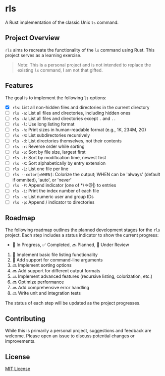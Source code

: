 # rls

A Rust implementation of the classic Unix `ls` command.

## Project Overview

`rls` aims to recreate the functionality of the `ls` command using Rust. This project serves as a learning exercise.

> Note: This is a personal project and is not intended to replace the existing `ls` command, I am not that gifted.

## Features

The goal is to implement the following `ls` options:

- [x] `rls`: List all non-hidden files and directories in the current directory
- [ ] `rls -a`: List all files and directories, including hidden ones
- [ ] `rls -A`: List all files and directories except `.` and `..`
- [ ] `rls -l`: Use long listing format
- [ ] `rls -h`: Print sizes in human-readable format (e.g., 1K, 234M, 2G)
- [ ] `rls -R`: List subdirectories recursively
- [ ] `rls -d`: List directories themselves, not their contents
- [ ] `rls -r`: Reverse order while sorting
- [ ] `rls -S`: Sort by file size, largest first
- [ ] `rls -t`: Sort by modification time, newest first
- [ ] `rls -X`: Sort alphabetically by entry extension
- [ ] `rls -1`: List one file per line
- [ ] `rls --color[=WHEN]`: Colorize the output; WHEN can be 'always' (default if ommited), 'auto', or 'never'
- [ ] `rls -F`: Append indicator (one of */=>@|) to entries
- [ ] `rls -i`: Print the index number of each file
- [ ] `rls -n`: List numeric user and group IDs
- [ ] `rls -p`: Append / indicator to directories

## Roadmap

The following roadmap outlines the planned development stages for the `rls` project. Each step includes a status indicator to show the current progress:

- 🚀 In Progress, ✅ Completed, 🔜 Planned, 🔄 Under Review

1. 🔄 Implement basic file listing functionality
2. 🚀 Add support for command-line arguments
3. 🔜 Implement sorting options
4. 🔜 Add support for different output formats
5. 🔜 Implement advanced features (recursive listing, colorization, etc.)
6. 🔜 Optimize performance
7. 🔜 Add comprehensive error handling
8. 🔜 Write unit and integration tests

The status of each step will be updated as the project progresses.

## Contributing

While this is primarily a personal project, suggestions and feedback are welcome. Please open an issue to discuss potential changes or improvements.

## License

[MIT License](LICENSE)
